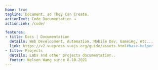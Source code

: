 ```yaml
---
home: true
tagline: Document, so They Can Create.
actionText: Code Documentation →
actionLink: /code/

features:
- title: Docs | Documentation
  details: Web Development, Automation, Mobile Dev, Gameing, etc...
  link: https://v2.vuepress.vuejs.org/guide/assets.html#base-helper 
- title: Projects
  details: Labs and other projects documentation..
  footer: Nelson Wang since 8.10.2021
---
```



<!-- ### This is a bootstrap table

<div>
  <table class="table">
    <thead class="thead-dark">
      <tr>
        <th scope="col">#</th>
        <th scope="col">First</th>
        <th scope="col">Last</th>
        <th scope="col">Handle</th>
      </tr>
    </thead>
    <tbody>
      <tr>
        <th scope="row">1</th>
        <td>Mark </td>
        <td>Otto</td>
        <td>@mdo</td>
      </tr>
      <tr>
        <th scope="row">2</th>
        <td>Jacob</td>
        <td>Thornton</td>
        <td>@fat</td>
      </tr>
    </tbody>
  </table>
</div> -->


<!-- <span class="badge badge-primary">Primary</span>
<span class="badge badge-secondary">Secondary</span>
<span class="badge badge-success">Success</span>
<span class="badge badge-danger">Danger</span>
<span class="badge badge-warning">Warning</span>
<span class="badge badge-info">Info</span>
<span class="badge badge-light">Light</span>
<span class="badge badge-dark">Dark</span>
<h1>Example heading <span class="badge badge-primary">New</span></h1> -->